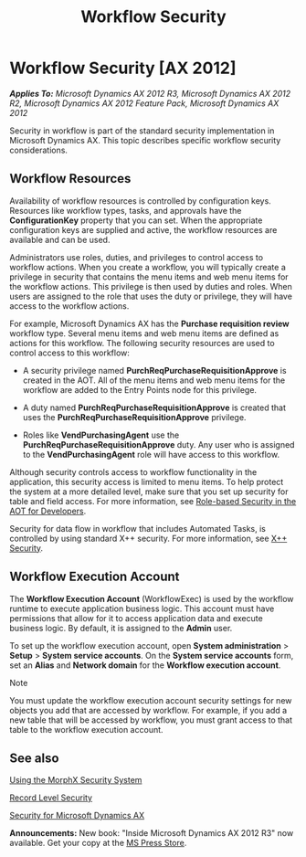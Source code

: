 ﻿---
title: Workflow Security
TOCTitle: Workflow Security
ms:assetid: e7dbce07-e1a0-4d08-9bd5-cb9ccc1766ff
ms:mtpsurl: https://msdn.microsoft.com/en-us/library/Cc641033(v=AX.60)
ms:contentKeyID: 35253224
ms.date: 05/18/2015
mtps_version: v=AX.60
---

# Workflow Security [AX 2012]


_**Applies To:** Microsoft Dynamics AX 2012 R3, Microsoft Dynamics AX 2012 R2, Microsoft Dynamics AX 2012 Feature Pack, Microsoft Dynamics AX 2012_

Security in workflow is part of the standard security implementation in Microsoft Dynamics AX. This topic describes specific workflow security considerations.

## Workflow Resources

Availability of workflow resources is controlled by configuration keys. Resources like workflow types, tasks, and approvals have the **ConfigurationKey** property that you can set. When the appropriate configuration keys are supplied and active, the workflow resources are available and can be used.

Administrators use roles, duties, and privileges to control access to workflow actions. When you create a workflow, you will typically create a privilege in security that contains the menu items and web menu items for the workflow actions. This privilege is then used by duties and roles. When users are assigned to the role that uses the duty or privilege, they will have access to the workflow actions.

For example, Microsoft Dynamics AX has the **Purchase requisition review** workflow type. Several menu items and web menu items are defined as actions for this workflow. The following security resources are used to control access to this workflow:

  - A security privilege named **PurchReqPurchaseRequisitionApprove** is created in the AOT. All of the menu items and web menu items for the workflow are added to the Entry Points node for this privilege.

  - A duty named **PurchReqPurchaseRequisitionApprove** is created that uses the **PurchReqPurchaseRequisitionApprove** privilege.

  - Roles like **VendPurchasingAgent** use the **PurchReqPurchaseRequisitionApprove** duty. Any user who is assigned to the **VendPurchasingAgent** role will have access to this workflow.

Although security controls access to workflow functionality in the application, this security access is limited to menu items. To help protect the system at a more detailed level, make sure that you set up security for table and field access. For more information, see [Role-based Security in the AOT for Developers](role-based-security-in-the-aot-for-developers.md).

Security for data flow in workflow that includes Automated Tasks, is controlled by using standard X++ security. For more information, see [X++ Security](x-security.md).

## Workflow Execution Account

The **Workflow Execution Account** (WorkflowExec) is used by the workflow runtime to execute application business logic. This account must have permissions that allow for it to access application data and execute business logic. By default, it is assigned to the **Admin** user.

To set up the workflow execution account, open **System administration** \> **Setup** \> **System service accounts**. On the **System service accounts** form, set an **Alias** and **Network domain** for the **Workflow execution account**.


> [!NOTE]
> <P>You must update the workflow execution account security settings for new objects you add that are accessed by workflow. For example, if you add a new table that will be accessed by workflow, you must grant access to that table to the workflow execution account.</P>



## See also

[Using the MorphX Security System](using-the-morphx-security-system.md)

[Record Level Security](record-level-security.md)

[Security for Microsoft Dynamics AX](security-for-microsoft-dynamics-ax.md)

  
**Announcements:** New book: "Inside Microsoft Dynamics AX 2012 R3" now available. Get your copy at the [MS Press Store](https://www.microsoftpressstore.com/store/inside-microsoft-dynamics-ax-2012-r3-9780735685109).

